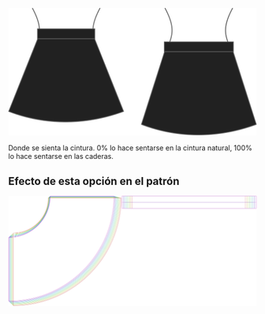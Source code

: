 
![Posición de la cinturilla](waistbandposition.svg)

Donde se sienta la cintura. 0% lo hace sentarse en la cintura natural, 100% lo hace sentarse en las caderas.


## Efecto de esta opción en el patrón
![Esta imagen muestra el efecto de esta opción superponiendo varias variantes que tienen un valor diferente para esta opción](sandy_waistbandposition_sample.svg "Efecto de esta opción en el patrón")